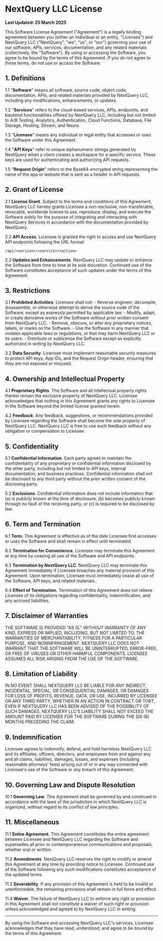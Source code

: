 # NextQuery LLC License
**Last Updated: 25 March 2025**

This Software License Agreement ("Agreement") is a legally binding agreement between you (either an individual or an entity, "Licensee") and NextQuery LLC ("NextQuery", "we", "us", or "our") governing your use of our software, APIs, services, documentation, and any related materials (collectively, the "Software"). By using or accessing the Software, you agree to be bound by the terms of this Agreement. If you do not agree to these terms, do not use or access the Software.

## 1. Definitions

1.1 "**Software**" means all software, source code, object code, documentation, APIs, and related materials provided by NextQuery LLC, including any modifications, enhancements, or updates.

1.2 "**Services**" refers to the cloud-based services, APIs, endpoints, and backend functionalities offered by NextQuery LLC, including but not limited to A/B Testing, Analytics, Authentication, Cloud Functions, Database, File Storage, Hosting, Stream, and Neuro.

1.3 "**Licensee**" means any individual or legal entity that accesses or uses the Software under this Agreement.

1.4 "**API Keys**" refer to unique alphanumeric strings generated by NextQuery when a client creates a workspace for a specific service. These keys are used for authenticating and authorizing API requests.

1.5 "**Request Origin**" refers to the Base64-encrypted string representing the name of the app or website that is sent as a header in API requests.

## 2. Grant of License

2.1 **License Grant**. Subject to the terms and conditions of this Agreement, NextQuery LLC hereby grants Licensee a non-exclusive, non-transferable, revocable, worldwide license to use, reproduce, display, and execute the Software solely for the purpose of integrating and interacting with NextQuery Services in accordance with the documentation provided by NextQuery.

2.2 **API Access**. Licensee is granted the right to access and use NextQuery API endpoints following the URL format:

```
/api/<version>/<service>/<action>
```

2.3 **Updates and Enhancements**. NextQuery LLC may update or enhance the Software from time to time at its sole discretion. Continued use of the Software constitutes acceptance of such updates under the terms of this Agreement.

## 3. Restrictions

3.1 **Prohibited Activities**. Licensee shall not:
    - Reverse engineer, decompile, disassemble, or otherwise attempt to derive the source code of the Software, except as expressly permitted by applicable law.
    - Modify, adapt, or create derivative works of the Software without prior written consent from NextQuery LLC.
    - Remove, obscure, or alter any proprietary notices, labels, or marks on the Software.
    - Use the Software in any manner that violates applicable laws or regulations, or that may harm NextQuery LLC or its users.
    - Distribute or sublicense the Software except as explicitly authorized in writing by NextQuery LLC.

3.2 **Data Security**. Licensee must implement reasonable security measures to protect API keys, App IDs, and the Request Origin header, ensuring that they are not exposed or misused.

## 4. Ownership and Intellectual Property

4.1 **Proprietary Rights**. The Software and all intellectual property rights therein remain the exclusive property of NextQuery LLC. Licensee acknowledges that nothing in this Agreement grants any rights to Licensee in the Software beyond the limited license granted herein.

4.2 **Feedback**. Any feedback, suggestions, or recommendations provided by Licensee regarding the Software shall become the sole property of NextQuery LLC. NextQuery LLC is free to use such feedback without any obligation or compensation to Licensee.

## 5. Confidentiality

5.1 **Confidential Information**. Each party agrees to maintain the confidentiality of any proprietary or confidential information disclosed by the other party, including but not limited to API keys, internal documentation, and business practices. Confidential information shall not be disclosed to any third party without the prior written consent of the disclosing party.

5.2 **Exclusions**. Confidential information does not include information that (a) is publicly known at the time of disclosure, (b) becomes publicly known through no fault of the receiving party, or (c) is required to be disclosed by law.

## 6. Term and Termination

6.1 **Term**. This Agreement is effective as of the date Licensee first accesses or uses the Software and shall remain in effect until terminated.

6.2 **Termination for Convenience**. Licensee may terminate this Agreement at any time by ceasing all use of the Software and API endpoints.

6.3 **Termination by NextQuery LLC**. NextQuery LLC may terminate this Agreement immediately if Licensee breaches any material provision of this Agreement. Upon termination, Licensee must immediately cease all use of the Software, API keys, and related materials.

6.4 **Effect of Termination**. Termination of this Agreement does not relieve Licensee of its obligations regarding confidentiality, indemnification, and any accrued liabilities.

## 7. Disclaimer of Warranties

THE SOFTWARE IS PROVIDED "AS IS," WITHOUT WARRANTY OF ANY KIND, EXPRESS OR IMPLIED, INCLUDING, BUT NOT LIMITED TO, THE WARRANTIES OF MERCHANTABILITY, FITNESS FOR A PARTICULAR PURPOSE, AND NONINFRINGEMENT. NEXTQUERY LLC DOES NOT WARRANT THAT THE SOFTWARE WILL BE UNINTERRUPTED, ERROR-FREE, OR FREE OF VIRUSES OR OTHER HARMFUL COMPONENTS. LICENSEE ASSUMES ALL RISK ARISING FROM THE USE OF THE SOFTWARE.

## 8. Limitation of Liability

IN NO EVENT SHALL NEXTQUERY LLC BE LIABLE FOR ANY INDIRECT, INCIDENTAL, SPECIAL, OR CONSEQUENTIAL DAMAGES, OR DAMAGES FOR LOSS OF PROFITS, REVENUE, DATA, OR USE, INCURRED BY LICENSEE OR ANY THIRD PARTY, WHETHER IN AN ACTION IN CONTRACT OR TORT, EVEN IF NEXTQUERY LLC HAS BEEN ADVISED OF THE POSSIBILITY OF SUCH DAMAGES. NEXTQUERY LLC'S LIABILITY SHALL NOT EXCEED THE AMOUNT PAID BY LICENSEE FOR THE SOFTWARE DURING THE SIX (6) MONTHS PRECEDING THE CLAIM.

## 9. Indemnification

Licensee agrees to indemnify, defend, and hold harmless NextQuery LLC and its affiliates, officers, directors, and employees from and against any and all claims, liabilities, damages, losses, and expenses (including reasonable attorneys' fees) arising out of or in any way connected with Licensee's use of the Software or any breach of this Agreement.

## 10. Governing Law and Dispute Resolution

10.1 **Governing Law**. This Agreement shall be governed by and construed in accordance with the laws of the jurisdiction in which NextQuery LLC is organized, without regard to its conflict of law principles.

## 11. Miscellaneous

11.1 **Entire Agreement**. This Agreement constitutes the entire agreement between Licensee and NextQuery LLC regarding the Software and supersedes all prior or contemporaneous communications and proposals, whether oral or written.

11.2 **Amendments**. NextQuery LLC reserves the right to modify or amend this Agreement at any time by providing notice to Licensee. Continued use of the Software following any such modifications constitutes acceptance of the updated terms.

11.3 **Severability**. If any provision of this Agreement is held to be invalid or unenforceable, the remaining provisions shall remain in full force and effect.

11.4 **Waiver**. The failure of NextQuery LLC to enforce any right or provision in this Agreement shall not constitute a waiver of such right or provision unless acknowledged and agreed to by NextQuery LLC in writing.

---

By using the Software and accessing NextQuery LLC's services, Licensee acknowledges that they have read, understood, and agree to be bound by the terms of this Agreement.
